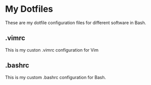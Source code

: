 # My Dotfiles
These are my dotfile configuration files for different software in Bash.
## .vimrc
This is my custon .vimrc configuration for Vim
## .bashrc
This is my custom .bashrc configuration for Bash.
